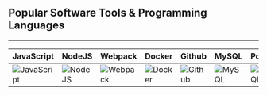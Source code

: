 ## Popular Software Tools & Programming Languages
---

| JavaScript | NodeJS | Webpack | Docker | Github | MySQL | PostgreSQL | Express |
|------------|------------|-------|--------|--------|---------|---------|-------|
| ![JavaScript](https://techstack-generator.vercel.app/js-icon.svg) | ![NodeJS](https://skillicons.dev/icons?i=nodejs) | ![Webpack](https://techstack-generator.vercel.app/webpack-icon.svg) | ![Docker](https://techstack-generator.vercel.app/docker-icon.svg) | ![Github](https://techstack-generator.vercel.app/github-icon.svg) | ![MySQL](https://techstack-generator.vercel.app/mysql-icon.svg) | ![PostgreSQL](https://skillicons.dev/icons?i=postgres) | ![Express](https://skillicons.dev/icons?i=express) |


